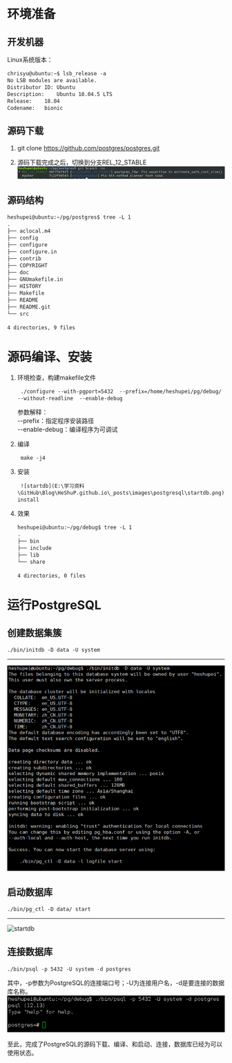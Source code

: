 # 环境准备  
## 开发机器
Linux系统版本：  

```shell
chrisyu@ubuntu:~$ lsb_release -a
No LSB modules are available.
Distributor ID:	Ubuntu
Description:	Ubuntu 18.04.5 LTS
Release:	18.04
Codename:	bionic
```
## 源码下载
1. git clone https://github.com/postgres/postgres.git  
  
2. 源码下载完成之后，切换到分支REL_12_STABLE  
![切换分支](https://github.com/HeShuP/HeShuP.github.io/raw/gh-pages/_posts/images/postgresql/branch.png)

## 源码结构
```shell
heshupei@ubuntu:~/pg/postgres$ tree -L 1
.
├── aclocal.m4
├── config
├── configure
├── configure.in
├── contrib
├── COPYRIGHT
├── doc
├── GNUmakefile.in
├── HISTORY
├── Makefile
├── README
├── README.git
└── src

4 directories, 9 files
```

# 源码编译、安装

1. 环境检查，构建makefile文件  

        ./configure --with-pgport=5432  --prefix=/home/heshupei/pg/debug/  --without-readline  --enable-debug  

    参数解释：  
        --prefix：指定程序安装路径  
        --enable-debug：编译程序为可调试  

2. 编译  
   
        make -j4

3. 安装  

        ![startdb](E:\学习资料\GitHub\Blog\HeShuP.github.io\_posts\images\postgresql\startdb.png)make install 

4. 效果  
  
    ```shell
    heshupei@ubuntu:~/pg/debug$ tree -L 1
    .
    ├── bin
    ├── include
    ├── lib
    └── share
    
    4 directories, 0 files
    ```

# 运行PostgreSQL 

## 创建数据集簇  
```shell
./bin/initdb -D data -U system
```

------

![initdb](https://github.com/HeShuP/HeShuP.github.io/raw/gh-pages/_posts/images/postgresql/initdb.png) 

## 启动数据库
```shell
./bin/pg_ctl -D data/ start
```

------

![startdb](https://github.com/HeShuP/HeShuP.github.io/raw/gh-pages/_posts/images/postgresql/start.png)

## 连接数据库
```shell
./bin/psql -p 5432 -U system -d postgres  
```

其中，-p参数为PostgreSQL的连接端口号；-U为连接用户名，-d是要连接的数据库名称。  
![psql](https://github.com/HeShuP/HeShuP.github.io/raw/gh-pages/_posts/images/postgresql/psql.png)   


至此，完成了PostgreSQL的源码下载、编译、和启动、连接，数据库已经为可以使用状态。
